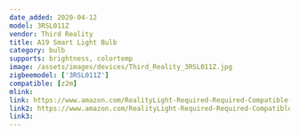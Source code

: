 ```yaml
---
date_added: 2020-04-12
model: 3RSL011Z
vendor: Third Reality 
title: A19 Smart Light Bulb
category: bulb
supports: brightness, colortemp
image: /assets/images/devices/Third_Reality_3RSL011Z.jpg
zigbeemodel: ['3RSL011Z']
compatible: [z2m]
mlink: 
link: https://www.amazon.com/RealityLight-Required-Required-Compatible-Assistant/dp/B07L8R244F
link2: https://www.amazon.com/RealityLight-Required-Required-Compatible-Assistant/dp/B07JG4FX15
link3: 
---
```


